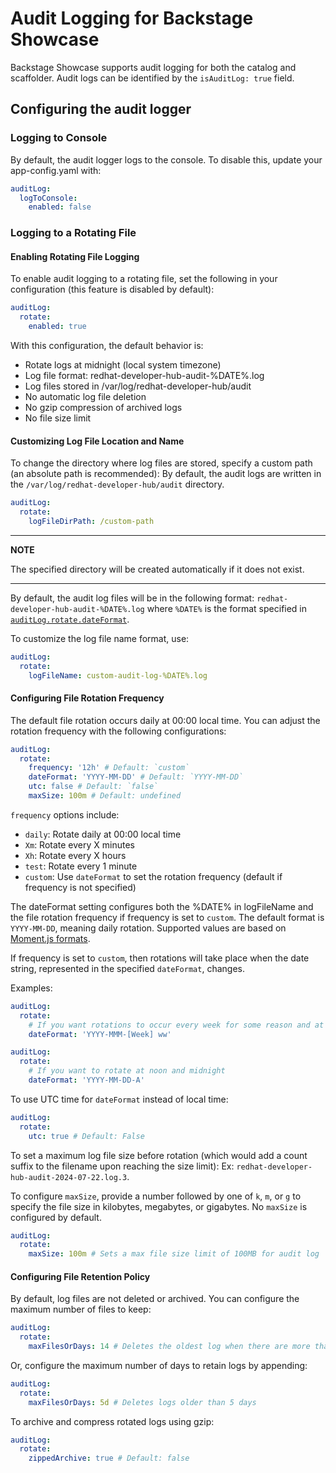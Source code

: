 # Audit Logging for Backstage Showcase

Backstage Showcase supports audit logging for both the catalog and scaffolder. Audit logs can be identified by the `isAuditLog: true` field.

## Configuring the audit logger

### Logging to Console

By default, the audit logger logs to the console. To disable this, update your app-config.yaml with:

```yaml
auditLog:
  logToConsole:
    enabled: false
```

### Logging to a Rotating File

#### Enabling Rotating File Logging

To enable audit logging to a rotating file, set the following in your configuration (this feature is disabled by default):

```yaml
auditLog:
  rotate:
    enabled: true
```

With this configuration, the default behavior is:

- Rotate logs at midnight (local system timezone)
- Log file format: redhat-developer-hub-audit-%DATE%.log
- Log files stored in /var/log/redhat-developer-hub/audit
- No automatic log file deletion
- No gzip compression of archived logs
- No file size limit

#### Customizing Log File Location and Name

To change the directory where log files are stored, specify a custom path (an absolute path is recommended): By default, the audit logs are written in the `/var/log/redhat-developer-hub/audit` directory.

```yaml
auditLog:
  rotate:
    logFileDirPath: /custom-path
```

---

**NOTE**

The specified directory will be created automatically if it does not exist.

---

By default, the audit log files will be in the following format: `redhat-developer-hub-audit-%DATE%.log` where `%DATE%` is the format specified in [`auditLog.rotate.dateFormat`](#configuring-the-file-rotation-frequency).

To customize the log file name format, use:

```yaml
auditLog:
  rotate:
    logFileName: custom-audit-log-%DATE%.log
```

#### Configuring File Rotation Frequency

The default file rotation occurs daily at 00:00 local time. You can adjust the rotation frequency with the following configurations:

```yaml
auditLog:
  rotate:
    frequency: '12h' # Default: `custom`
    dateFormat: 'YYYY-MM-DD' # Default: `YYYY-MM-DD`
    utc: false # Default: `false`
    maxSize: 100m # Default: undefined
```

`frequency` options include:

- `daily`: Rotate daily at 00:00 local time
- `Xm`: Rotate every X minutes
- `Xh`: Rotate every X hours
- `test`: Rotate every 1 minute
- `custom`: Use `dateFormat` to set the rotation frequency (default if frequency is not specified)

The dateFormat setting configures both the %DATE% in logFileName and the file rotation frequency if frequency is set to `custom`. The default format is `YYYY-MM-DD`, meaning daily rotation. Supported values are based on [Moment.js formats](https://momentjs.com/docs/#/displaying/format/).

If frequency is set to `custom`, then rotations will take place when the date string, represented in the specified `dateFormat`, changes.

Examples:

```yaml
auditLog:
  rotate:
    # If you want rotations to occur every week for some reason and at the start of each month. Example `%DATE$` = '2025-Jul-Week 30'
    dateFormat: 'YYYY-MMM-[Week] ww'
```

```yaml
auditLog:
  rotate:
    # If you want to rotate at noon and midnight
    dateFormat: 'YYYY-MM-DD-A'
```

To use UTC time for `dateFormat` instead of local time:

```yaml
auditLog:
  rotate:
    utc: true # Default: False
```

To set a maximum log file size before rotation (which would add a count suffix to the filename upon reaching the size limit): Ex: `redhat-developer-hub-audit-2024-07-22.log.3`.

To configure `maxSize`, provide a number followed by one of `k`, `m`, or `g` to specify the file size in kilobytes, megabytes, or gigabytes. No `maxSize` is configured by default.

```yaml
auditLog:
  rotate:
    maxSize: 100m # Sets a max file size limit of 100MB for audit log
```

#### Configuring File Retention Policy

By default, log files are not deleted or archived. You can configure the maximum number of files to keep:

```yaml
auditLog:
  rotate:
    maxFilesOrDays: 14 # Deletes the oldest log when there are more than 14 log files
```

Or, configure the maximum number of days to retain logs by appending:

```yaml
auditLog:
  rotate:
    maxFilesOrDays: 5d # Deletes logs older than 5 days
```

To archive and compress rotated logs using gzip:

```yaml
auditLog:
  rotate:
    zippedArchive: true # Default: false
```
